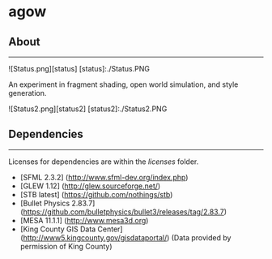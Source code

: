 # agow
## About
--------

![Status.png][status]
[status]:./Status.PNG

An experiment in fragment shading, open world simulation, and style generation.

![Status2.png][status2]
[status2]:./Status2.PNG

## Dependencies
---------------
Licenses for dependencies are within the *licenses* folder.

* [SFML 2.3.2] (http://www.sfml-dev.org/index.php)
* [GLEW 1.12] (http://glew.sourceforge.net/)
* [STB latest] (https://github.com/nothings/stb)
* [Bullet Physics 2.83.7] (https://github.com/bulletphysics/bullet3/releases/tag/2.83.7)
* [MESA 11.1.1] (http://www.mesa3d.org)
* [King County GIS Data Center] (http://www5.kingcounty.gov/gisdataportal/) (Data provided by permission of King County)